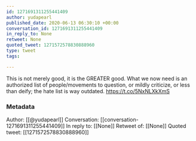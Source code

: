 ```yaml
---
id: 1271691311255441409
author: yudapearl
published_date: 2020-06-13 06:30:10 +00:00
conversation_id: 1271691311255441409
in_reply_to: None
retweet: None
quoted_tweet: 1271572578830888960
type: tweet
tags:

---
```


This is not merely good, it is the GREATER good. What we now need is an authorized list of people/movements to question, or mildly criticize, or less than deify; the hate list is way outdated. https://t.co/5NxNLXkXmS

### Metadata

Author: [[@yudapearl]]
Conversation: [[conversation-1271691311255441409]]
In reply to: [[None]]
Retweet of: [[None]]
Quoted tweet: [[1271572578830888960]]
